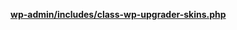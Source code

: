 <p><b><a href="https://developer.wordpress.org/reference/files/wp-admin/includes/class-wp-upgrader-skins.php/">wp-admin/includes/class-wp-upgrader-skins.php</a></b></p>
